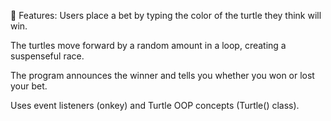 🚀 Features:
Users place a bet by typing the color of the turtle they think will win.

The turtles move forward by a random amount in a loop, creating a suspenseful race.

The program announces the winner and tells you whether you won or lost your bet.

Uses event listeners (onkey) and Turtle OOP concepts (Turtle() class).

